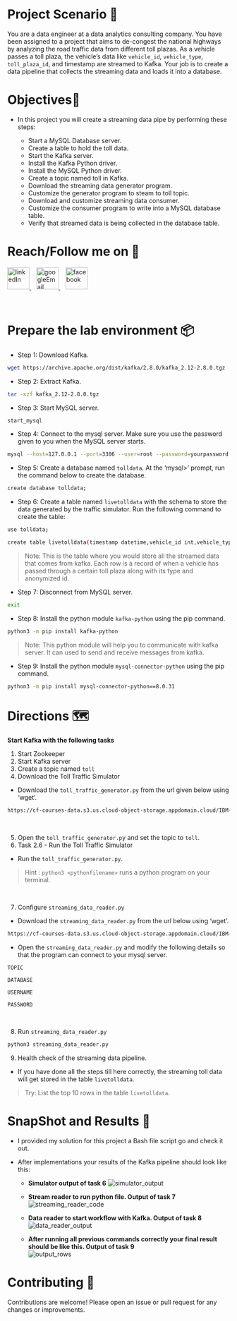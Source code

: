 # Project Scenario 🎩
You are a data engineer at a data analytics consulting company. You have been assigned to a project that aims to de-congest the national highways by analyzing the road traffic data from different toll plazas. As a vehicle passes a toll plaza, the vehicle’s data like `vehicle_id`, `vehicle_type`, `toll_plaza_id`, and timestamp are streamed to Kafka. Your job is to create a data pipeline that collects the streaming data and loads it into a database.

# Objectives📝
* In this project you will create a streaming data pipe by performing these steps:

  * Start a MySQL Database server.
  * Create a table to hold the toll data.
  * Start the Kafka server.
  * Install the Kafka Python driver.
  * Install the MySQL Python driver.
  * Create a topic named toll in Kafka.
  * Download the streaming data generator program.
  * Customize the generator program to steam to toll topic.
  * Download and customize streaming data consumer.
  * Customize the consumer program to write into a MySQL database table.
  * Verify that streamed data is being collected in the database table.


# Reach/Follow me on 🚀<br>
<p align="left">
  <a href="https://www.linkedin.com/in/mohamed-fawzy-936b661b8/" target="_blank" rel="noreferrer"> <img src="https://img.icons8.com/fluency/2x/linkedin.png" alt="linkedIn" width="50" height="50"/> </a>&nbsp&nbsp
  <a href="mailto:fwzymohamed90@gmail.com" target="_blank" rel="noreferrer"> <img src="https://img.icons8.com/fluency/2x/google-logo.png" alt="googleEmail" width="50" height="50"/> </a>&nbsp&nbsp
  <a href="https://www.facebook.com/mohamed.fwzy.14" target="_blank" rel="noreferrer"> <img src="https://cdn.iconscout.com/icon/free/png-256/facebook-262-721949.png" alt="facebook" width="50" height="50"/> </a>
</p>
<br>

# Prepare the lab environment 📦
* Step 1: Download Kafka.
```bash
wget https://archive.apache.org/dist/kafka/2.8.0/kafka_2.12-2.8.0.tgz
```

* Step 2: Extract Kafka.
```bash
tar -xzf kafka_2.12-2.8.0.tgz
```

* Step 3: Start MySQL server.
```bash
start_mysql
```

* Step 4: Connect to the mysql server. Make sure you use the password given to you when the MySQL server starts.
```bash
mysql --host=127.0.0.1 --port=3306 --user=root --password=yourpassword
```

* Step 5: Create a database named `tolldata`.
At the ‘mysql>’ prompt, run the command below to create the database.
```bash
create database tolldata;
```

* Step 6: Create a table named `livetolldata` with the schema to store the data generated by the traffic simulator.
Run the following command to create the table:
```bash
use tolldata;

create table livetolldata(timestamp datetime,vehicle_id int,vehicle_type char(15),toll_plaza_id smallint);
```
<!-- Side Note: Additional Information -->
> Note: This is the table where you would store all the streamed data that comes from kafka. Each row is a record of when a vehicle has passed through a certain toll plaza along with its type and anonymized id.

* Step 7: Disconnect from MySQL server. 
```bash
exit
```

* Step 8: Install the python module `kafka-python` using the pip command.
```bash
python3 -m pip install kafka-python
```
<!-- Side Note: Additional Information -->
> Note: This python module will help you to communicate with kafka server. It can used to send and receive messages from kafka.


* Step 9: Install the python module `mysql-connector-python` using the pip command.
```bash
python3 -m pip install mysql-connector-python==8.0.31
```

# Directions 🗺
<b>Start Kafka with the following tasks</b>

1. Start Zookeeper
2. Start Kafka server
3. Create a topic named `toll`
4. Download the Toll Traffic Simulator
* Download the `toll_traffic_generator.py` from the url given below using ‘wget’.
```bash
https://cf-courses-data.s3.us.cloud-object-storage.appdomain.cloud/IBM-DB0250EN-SkillsNetwork/labs/Final%20Assignment/toll_traffic_generator.py
```
<br>

5. Open the `toll_traffic_generator.p`y and set the topic to `toll`.
6. Task 2.6 - Run the Toll Traffic Simulator
- Run the `toll_traffic_generator.py`.
<!-- Side Note: Additional Information -->
> Hint : `python3 <pythonfilename>` runs a python program on your terminal.

<br>

7. Configure `streaming_data_reader.py`
- Download the `streaming_data_reader.py` from the url below using ‘wget’.
```bash
https://cf-courses-data.s3.us.cloud-object-storage.appdomain.cloud/IBM-DB0250EN-SkillsNetwork/labs/Final%20Assignment/streaming_data_reader.py
```
- Open the `streaming_data_reader.py` and modify the following details so that the program can connect to your mysql server.

`TOPIC`

`DATABASE`

`USERNAME`

`PASSWORD`

<br>

8. Run `streaming_data_reader.py`
```bash
python3 streaming_data_reader.py
```
9. Health check of the streaming data pipeline.
- If you have done all the steps till here correctly, the streaming toll data will get stored in the table `livetolldata`.
<!-- Side Note: Additional Information -->
> Try: List the top 10 rows in the table `livetolldata`.


# SnapShot and Results 📸
* I provided my solution for this project a Bash file script go and check it out.
* After implementations your results of the Kafka pipeline should look like this:

  - <b>Simulator output of task 6</b>
    ![simulator_output](https://github.com/Mohamed-fawzyy/Kafka-Pipeline/assets/111665714/ba426df3-a5f5-4270-8628-cf15ac455e44)


  - <b> Stream reader to run python file. Output of task 7</b> <br>
    ![streaming_reader_code](https://github.com/Mohamed-fawzyy/Kafka-Pipeline/assets/111665714/fe691f71-18b2-4e0b-a46a-a196fc693361)


  - <b> Data reader to start workflow with Kafka. Output of task 8</b> <br>
  ![data_reader_output](https://github.com/Mohamed-fawzyy/Kafka-Pipeline/assets/111665714/6bb2269c-01b8-4821-a88f-05a671137b10)



  - <b> After running all previous commands correctly your final result should be like this. Output of task 9</b> <br>
    ![output_rows](https://github.com/Mohamed-fawzyy/Kafka-Pipeline/assets/111665714/ff3fbac2-9a49-4e96-886c-7e113e2321ac)


# Contributing 📝
Contributions are welcome! Please open an issue or pull request for any changes or improvements.




